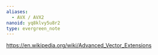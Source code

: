 ```yaml
---
aliases:
  - AVX / AVX2
nanoid: yq8klvy5u8r2
type: evergreen_note
---
```

https://en.wikipedia.org/wiki/Advanced_Vector_Extensions
